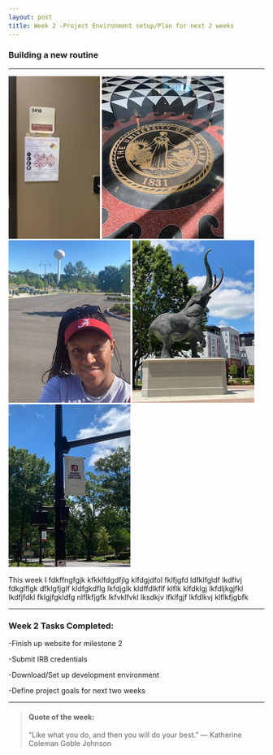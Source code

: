 ```yaml
---
layout: post
title: Week 2 -Project Environment setup/Plan for next 2 weeks
---
```


### Building a new routine

----

![ua18](/images/ua18.jpg) ![ua17](/images/ua17.jpg) ![ua16](/images/ua16.jpg) ![ua14](/images/ua14.jpg) ![ua13](/images/ua13.jpg)

This week I fdkffngfgjk kfkklfdgdfjlg klfdgjdfol fklfjgfd ldfklfgldf lkdflvj fdkglflgk dfklgfjglf kldfgkdflg lkfdjglk kldffdlkflf klflk klfdklgj lkfdljkgjfkl lkdfjfdkl fklgjfgkldfg nlflkfjgfk lkfvklfvkl lksdkjv lfklfgjf lkfdlkvj klflkfjgbfk

----

### Week 2 Tasks Completed:

-Finish up website for milestone 2

-Submit IRB credentials 

-Download/Set up development environment

-Define project goals for next two weeks

----

> #### Quote of the week:
> “Like what you do, and then you will do your best.”
> — Katherine Coleman Goble Johnson 
